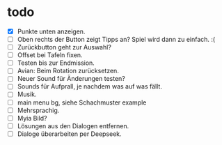 # todo

- [x] Punkte unten anzeigen.
- [ ] Oben rechts der Button zeigt Tipps an? Spiel wird dann zu einfach. :(
- [ ] Zurückbutton geht zur Auswahl?
- [ ] Offset bei Tafeln fixen.
- [ ] Testen bis zur Endmission.
- [ ] Avian: Beim Rotation zurücksetzen.
- [ ] Neuer Sound für Änderungen testen?
- [ ] Sounds für Aufprall, je nachdem was auf was fällt.
- [ ] Musik.
- [ ] main menu bg, siehe Schachmuster example
- [ ] Mehrsprachig.
- [ ] Myia Bild?
- [ ] Lösungen aus den Dialogen entfernen.
- [ ] Dialoge überarbeiten per Deepseek.

